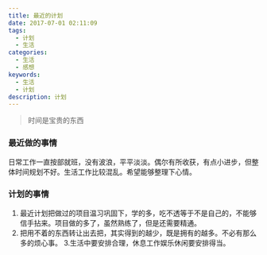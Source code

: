 ```yaml
---
title: 最近的计划
date: 2017-07-01 02:11:09
tags:
  - 计划
  - 生活
categories:
  - 生活
  - 感想
keywords:
  - 生活
  - 计划
description: 计划
---
```


> 时间是宝贵的东西 

### 最近做的事情 
日常工作一直按部就班，没有波浪，平平淡淡。偶尔有所收获，有点小进步，但整体时间规划不好。生活工作比较混乱。希望能够整理下心情。
### 计划的事情
1. 最近计划把做过的项目温习巩固下，学的多，吃不透等于不是自己的，不能够信手拈来。项目做的多了，虽然熟练了，但是还需要精通。
2. 把用不着的东西转让出去把，其实得到的越少，既是拥有的越多。不必有那么多的烦心事。
3.生活中要安排合理，休息工作娱乐休闲要安排得当。
